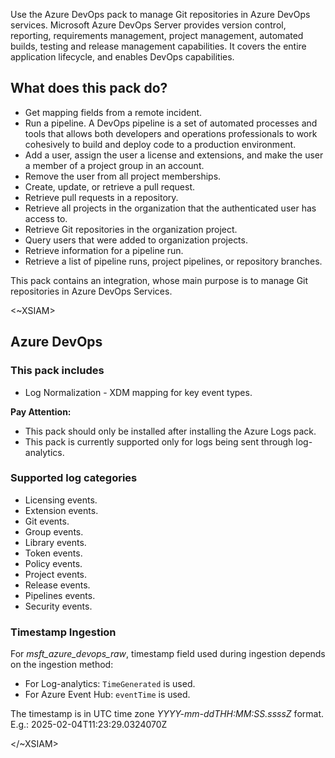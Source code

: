 Use the Azure DevOps pack to manage Git repositories in Azure DevOps services. Microsoft Azure DevOps Server provides version control, reporting, requirements management, project management, automated builds, testing and release management capabilities. It covers the entire application lifecycle, and enables DevOps capabilities.<br>

## What does this pack do?

- Get mapping fields from a remote incident.
- Run a pipeline. A DevOps pipeline is a set of automated processes and tools that allows both developers and operations professionals to work cohesively to build and deploy code to a production environment.
- Add a user, assign the user a license and extensions, and make the user a member of a project group in an account.
- Remove the user from all project memberships.
- Create, update, or retrieve a pull request.
- Retrieve pull requests in a repository.
- Retrieve all projects in the organization that the authenticated user has access to.
- Retrieve Git repositories in the organization project.
- Query users that were added to organization projects.
- Retrieve information for a pipeline run.
- Retrieve a list of pipeline runs, project pipelines, or repository branches.

This pack contains an integration, whose main purpose is to manage Git repositories in Azure DevOps Services.<br>

<~XSIAM>

## Azure DevOps

### This pack includes

- Log Normalization - XDM mapping for key event types.

**Pay Attention:**

- This pack should only be installed after installing the Azure Logs pack.
- This pack is currently supported only for logs being sent through log-analytics.

### Supported log categories

- Licensing events.
- Extension events.
- Git events.
- Group events.
- Library events.
- Token events.
- Policy events.
- Project events.
- Release events.
- Pipelines events.
- Security events.

### Timestamp Ingestion

For *msft_azure_devops_raw*, timestamp field used during ingestion depends on the ingestion method:

- For Log-analytics: <code>TimeGenerated</code> is used.
- For Azure Event Hub: <code>eventTime</code> is used.

The timestamp is in UTC time zone *YYYY-mm-ddTHH:MM:SS.ssssZ* format. E.g.: 2025-02-04T11:23:29.0324070Z

</~XSIAM>
